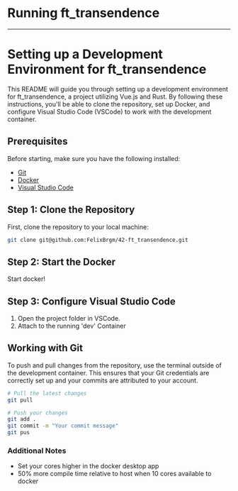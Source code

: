 # Running ft_transendence
---
# Setting up a Development Environment for ft_transendence

This README will guide you through setting up a development environment for ft_transendence, a project utilizing Vue.js and Rust. By following these instructions, you'll be able to clone the repository, set up Docker, and configure Visual Studio Code (VSCode) to work with the development container.

## Prerequisites

Before starting, make sure you have the following installed:

- [Git](https://git-scm.com/downloads)
- [Docker](https://www.docker.com/products/docker-desktop)
- [Visual Studio Code](https://code.visualstudio.com/)


## Step 1: Clone the Repository

First, clone the repository to your local machine:

```sh
git clone git@github.com:FelixBrgm/42-ft_transendence.git

```

## Step 2: Start the Docker
Start docker!


## Step 3: Configure Visual Studio Code

1. Open the project folder in VSCode.
2. Attach to the running 'dev' Container

## Working with Git

To push and pull changes from the repository, use the terminal outside of the development container. This ensures that your Git credentials are correctly set up and your commits are attributed to your account.

```sh
# Pull the latest changes
git pull

# Push your changes
git add .
git commit -m "Your commit message"
git pus
```

### Additional Notes
- Set your cores higher in the docker desktop app
- 50% more compile time relative to host when 10 cores available to docker
